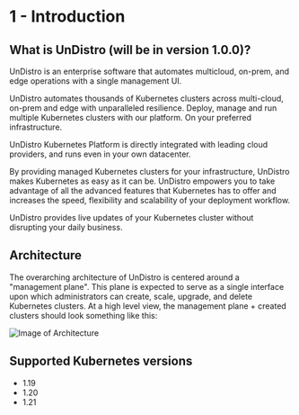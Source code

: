 # 1 - Introduction

## What is UnDistro (will be in version 1.0.0)?

UnDistro is an enterprise software that automates multicloud, on-prem, and edge operations with a single management UI.

UnDistro automates thousands of Kubernetes clusters across multi-cloud, on-prem and edge with unparalleled resilience. Deploy, manage and run multiple Kubernetes clusters with our platform. On your preferred infrastructure.

UnDistro Kubernetes Platform is directly integrated with leading cloud providers, and runs even in your own datacenter.

By providing managed Kubernetes clusters for your infrastructure, UnDistro makes Kubernetes as easy as it can be. UnDistro empowers you to take advantage of all the advanced features that Kubernetes has to offer and increases the speed, flexibility and scalability of your deployment workflow.

UnDistro provides live updates of your Kubernetes cluster without disrupting your daily business.

## Architecture

The overarching architecture of UnDistro is centered around a "management plane". This plane is expected to serve as a single interface upon which administrators can create, scale, upgrade, and delete Kubernetes clusters. At a high level view, the management plane + created clusters should look something like this:

![Image of Architecture](https://raw.githubusercontent.com/getupio-undistro/undistro/main/website/src/assets/images/arch.jpg)


## Supported Kubernetes versions

- 1.19
- 1.20
- 1.21

